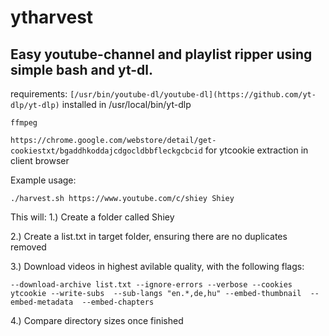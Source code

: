 # ytharvest

## Easy youtube-channel and playlist ripper using simple bash and yt-dl.

requirements: 
```[/usr/bin/youtube-dl/youtube-dl](https://github.com/yt-dlp/yt-dlp)```  installed in /usr/local/bin/yt-dlp

```ffmpeg```

```https://chrome.google.com/webstore/detail/get-cookiestxt/bgaddhkoddajcdgocldbbfleckgcbcid``` for ytcookie extraction in client browser


Example usage:

```./harvest.sh https://www.youtube.com/c/shiey Shiey```

This will:
1.) Create a folder called Shiey

2.) Create a list.txt in target folder, ensuring there are no duplicates removed

3.) Download videos in highest avilable quality, with the following flags:

```--download-archive list.txt --ignore-errors --verbose --cookies ytcookie --write-subs  --sub-langs "en.*,de,hu" --embed-thumbnail  --embed-metadata  --embed-chapters```

4.) Compare directory sizes once finished
